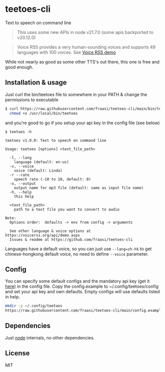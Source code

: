 # teetoes-cli
Text to speech on command line

> This uses some new APIs in node v21.7.0 (some apis backported to v20.12.0)


> Voice RSS provides a very human-sounding voices and supports 49 languages with 100 voices.
> See [Voice RSS demo](https://www.voicerss.org/api/demo)

While not nearly as good as some other TTS's out there, this one is free and good enough.

## Installation & usage
Just curl the bin/teetoes file to somewhere in your PATH & change the permissions to executable
```sh
$ curl https://raw.githubusercontent.com/fraasi/teetoes-cli/main/bin/teetoes -o /usr/local/bin/teetoes
  chmod +x /usr/local/bin/teetoes
```
and you're good to go if you setup your api key in the config file (see below)
```
$ teetoes -h

teetoes v1.0.0: Text to speech on command line

Usage: teetoes [options] <text_file_path>

  -l, --lang
    language (default: en-us)
  -v, --voice
    voice (default: Linda)
  -r --rate
    speech rate (-10 to 10, default: 0)
  -o, --output
    output name for mp3 file (default: same as input file name)
  -h, --help
    this help

  <text_file_path>
    path to a text file you want to convert to audio

Note:
  Options order:  defaults -> env from config -> arguments

  See other language & voice options at https://voicerss.org/api/demo.aspx
  Issues & readme at https://github.com/fraasi/teetoes-cli
```
Languages have a default voice, so you can just use ```--lang=zh-hk``` to get chinese-hongkong default voice, no need to define ```--voice``` parameter.

## Config
You can specify some default configs and the mandatory api key (get it [here](https://www.voicerss.org/)) in the config file. Copy the config.example to ~/.config/teetoes/config and set your api key and own defaults. Empty configs will use defaults listed in help.
```sh
mkdir -p ~/.config/teetoes
https://raw.githubusercontent.com/fraasi/teetoes-cli/main/config.example ~/.config/teetoes/config
```
## Dependencies
Just [node](https://nodejs.org/en/) internals, no other dependencies.

## License
MIT
